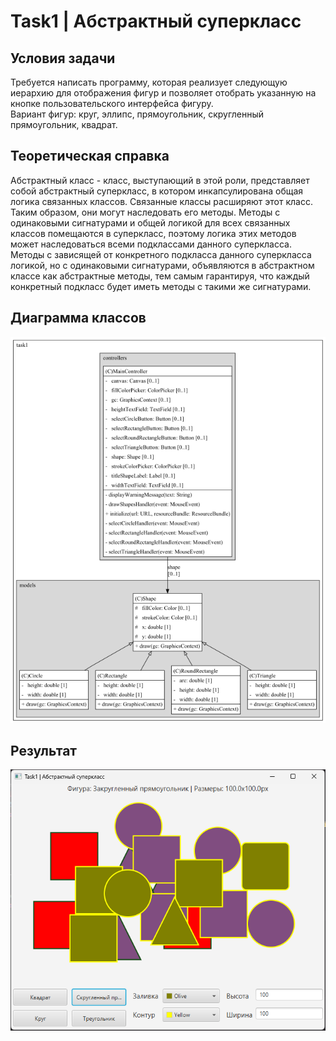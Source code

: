 # Task1 | Абстрактный суперкласс
## Условия задачи
Требуется написать программу, которая реализует следующую иерархию для отображения фигур и позволяет отобрать указанную на кнопке пользовательского интерфейса фигуру.<br/>
Вариант фигур: круг, эллипс, прямоугольник, скругленный прямоугольник, квадрат.
## Теоретическая справка
Абстрактный класс - класс, выступающий в этой роли, представляет собой абстрактный суперкласс, в котором инкапсулирована общая логика связанных классов. Связанные классы расширяют этот класс. Таким образом, они могут наследовать его методы. Методы с одинаковыми сигнатурами и общей логикой для всех связанных классов помещаются в суперкласс, поэтому логика этих методов может наследоваться всеми подклассами данного суперкласса. Методы с зависящей от конкретного подкласса данного суперкласса логикой, но с одинаковыми сигнатурами, объявляются в абстрактном классе как абстрактные методы, тем самым гарантируя, что каждый конкретный подкласс будет иметь методы с такими же сигнатурами.
## Диаграмма классов
![class diagram](src/main/resources/tasks/task1/images/task1_structure.png)
## Результат
![task1](src/main/resources/tasks/task1/images/task1.png)
